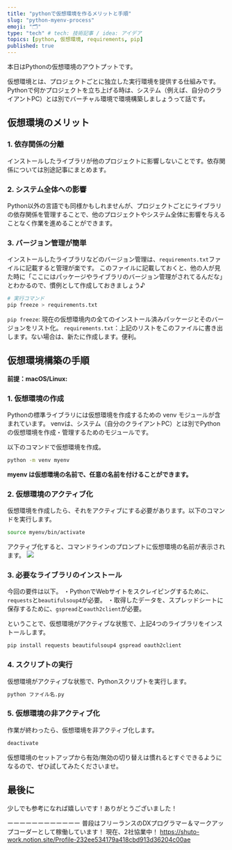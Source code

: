 ```yaml
---
title: "pythonで仮想環境を作るメリットと手順"
slug: "python-myenv-process"
emoji: "🗂"
type: "tech" # tech: 技術記事 / idea: アイデア
topics: [python, 仮想環境, requirements, pip]
published: true
---
```

本日はPythonの仮想環境のアウトプットです。

仮想環境とは、プロジェクトごとに独立した実行環境を提供する仕組みです。
Pythonで何かプロジェクトを立ち上げる時は、システム（例えば、自分のクライアントPC）とは別でバーチャル環境で環境構築しましょうって話です。
## 仮想環境のメリット
### 1. 依存関係の分離
インストールしたライブラリが他のプロジェクトに影響しないことです。依存関係については別途記事にまとめます。
### 2. システム全体への影響
Python以外の言語でも同様かもしれませんが、プロジェクトごとにライブラリの依存関係を管理することで、他のプロジェクトやシステム全体に影響を与えることなく作業を進めることができます。
### 3. バージョン管理が簡単
インストールしたライブラリなどのバージョン管理は、`requirements.txt`ファイルに記載すると管理が楽です。
このファイルに記載しておくと、他の人が見た時に「ここにはパッケージやライブラリのバージョン管理がされてるんだな」とわかるので、慣例として作成しておきましょう♪
```bash
# 実行コマンド
pip freeze > requirements.txt
```
`pip freeze`: 現在の仮想環境内の全てのインストール済みパッケージとそのバージョンをリスト化。
`requirements.txt`：上記のリストをこのファイルに書き出します。ない場合は、新たに作成します。便利。
## 仮想環境構築の手順
**前提：macOS/Linux:**
### 1. 仮想環境の作成
Pythonの標準ライブラリには仮想環境を作成するための venv モジュールが含まれています。
venvは、システム（自分のクライアントPC）とは別でPythonの仮想環境を作成・管理するためのモジュールです。

以下のコマンドで仮想環境を作成。
```bash
python -m venv myenv
```
**myenv は仮想環境の名前で、任意の名前を付けることができます。**

### 2. 仮想環境のアクティブ化
仮想環境を作成したら、それをアクティブにする必要があります。以下のコマンドを実行します。
```bash
source myenv/bin/activate
```
アクティブ化すると、コマンドラインのプロンプトに仮想環境の名前が表示されます。
![](https://storage.googleapis.com/zenn-user-upload/2bece40266bc-20240823.png)
### 3. 必要なライブラリのインストール
今回の要件は以下。
・PythonでWebサイトをスクレイピングするために、`requests`と`beautifulsoup4`が必要。
・取得したデータを、スプレッドシートに保存するために、`gspread`と`oauth2client`が必要。

ということで、仮想環境がアクティブな状態で、上記4つのライブラリをインストールします。
```bash
pip install requests beautifulsoup4 gspread oauth2client
```
### 4. スクリプトの実行
仮想環境がアクティブな状態で、Pythonスクリプトを実行します。
```bash
python ファイル名.py
```
### 5. 仮想環境の非アクティブ化
作業が終わったら、仮想環境を非アクティブ化します。
```bash
deactivate
```
仮想環境のセットアップから有効/無効の切り替えは慣れるとすぐできるようになるので、ぜひ試してみたくださいませ。
## 最後に
少しでも参考になれば嬉しいです！ありがとうございました！

ーーーーーーーーーーーー
普段はフリーランスのDXプログラマー＆マークアップコーダーとして稼働しています！
現在、2社協業中！
https://shuto-work.notion.site/Profile-232ee534179a418cbd913d36204c00ae